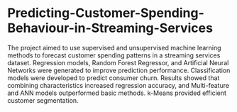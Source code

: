 # Predicting-Customer-Spending-Behaviour-in-Streaming-Services
The project aimed to use supervised and unsupervised machine learning methods to forecast customer spending patterns in a streaming services dataset. Regression models, Random Forest Regressor, and Artificial Neural Networks were generated to improve prediction performance. Classification models were developed to predict consumer churn. Results showed that combining characteristics increased regression accuracy, and Multi-feature and ANN models outperformed basic methods. k-Means provided efficient customer segmentation.
